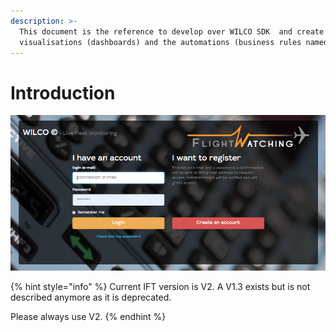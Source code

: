 ```yaml
---
description: >-
  This document is the reference to develop over WILCO SDK  and create your
  visualisations (dashboards) and the automations (business rules named IFT).
---
```


# Introduction

![The login page for WILCO](.gitbook/assets/image%20%282%29%20%281%29.png)

{% hint style="info" %}
Current IFT version is V2. A V1.3 exists but is not described anymore as it is deprecated.

Please always use V2.
{% endhint %}

